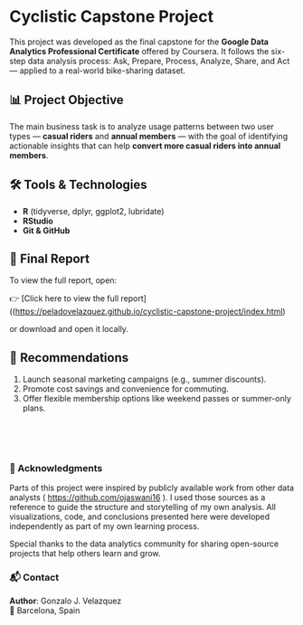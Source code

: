 # Cyclistic Capstone Project

This project was developed as the final capstone for the **Google Data Analytics Professional Certificate** offered by Coursera. It follows the six-step data analysis process: Ask, Prepare, Process, Analyze, Share, and Act — applied to a real-world bike-sharing dataset.

## 📊 Project Objective

The main business task is to analyze usage patterns between two user types — **casual riders** and **annual members** — with the goal of identifying actionable insights that can help **convert more casual riders into annual members**.

## 🛠️ Tools & Technologies

- **R** (tidyverse, dplyr, ggplot2, lubridate)
- **RStudio**
- **Git & GitHub**

## 📄 Final Report

To view the full report, open:  


👉 [Click here to view the full report]((https://peladovelazquez.github.io/cyclistic-capstone-project/index.html)

or download and open it locally.

## 📢 Recommendations

1. Launch seasonal marketing campaigns (e.g., summer discounts).
2. Promote cost savings and convenience for commuting.
3. Offer flexible membership options like weekend passes or summer-only plans.



<br><br><br>

### 🙏 Acknowledgments

Parts of this project were inspired by publicly available work from other data analysts ( https://github.com/ojaswani16 ). I used those sources as a reference to guide the structure and storytelling of my own analysis. All visualizations, code, and conclusions presented here were developed independently as part of my own learning process.

Special thanks to the data analytics community for sharing open-source projects that help others learn and grow.



### 📬 Contact

**Author**: Gonzalo J. Velazquez  
📍 Barcelona, Spain
